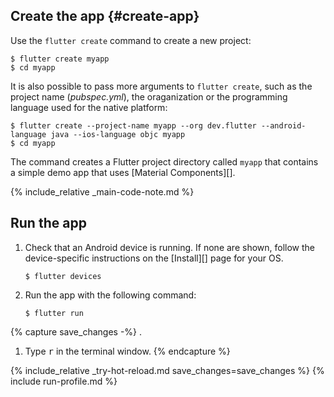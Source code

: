 <div class="tab-pane" id="terminal" role="tabpanel" aria-labelledby="terminal-tab" markdown="1">

## Create the app  {#create-app}

Use the `flutter create` command to create a new project:

```terminal
$ flutter create myapp
$ cd myapp
```

It is also possible to pass more arguments to `flutter create`, such as the project name (*pubspec.yml*), the oraganization or the programming language used for the native platform:

```terminal
$ flutter create --project-name myapp --org dev.flutter --android-language java --ios-language objc myapp
$ cd myapp
```

The command creates a Flutter project directory called `myapp` that
contains a simple demo app that uses [Material Components][].

{% include_relative _main-code-note.md  %}

## Run the app

 1. Check that an Android device is running. If none are shown, follow the
    device-specific instructions on the [Install][] page for your OS.

    ```terminal
    $ flutter devices
    ```

 2. Run the app with the following command:

    ```terminal
    $ flutter run
    ```

{% capture save_changes -%}
.
1. Type <kbd>r</kbd> in the terminal window.
{% endcapture %}

{% include_relative _try-hot-reload.md save_changes=save_changes %}
{% include run-profile.md %}

[trusted your computer]: /docs/get-started/install/macos#trust

</div>


